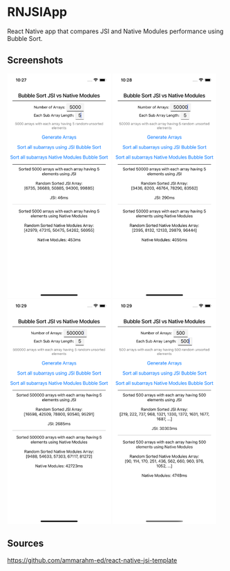# RNJSIApp

React Native app that compares JSI and Native Modules performance using Bubble Sort.

## Screenshots

<img src="https://raw.githubusercontent.com/iberatkaya/RNJSIApp/main/screenshots/1.png" width="240">
<img src="https://raw.githubusercontent.com/iberatkaya/RNJSIApp/main/screenshots/2.png" width="240">

<img src="https://raw.githubusercontent.com/iberatkaya/RNJSIApp/main/screenshots/3.png" width="240">
<img src="https://raw.githubusercontent.com/iberatkaya/RNJSIApp/main/screenshots/4.png" width="240">

## Sources

https://github.com/ammarahm-ed/react-native-jsi-template